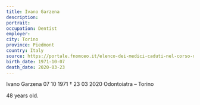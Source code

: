 ```yaml
---
title: Ivano Garzena
description: 
portrait: 
occupation: Dentist
employer: 
city: Torino
province: Piedmont
country: Italy 
source: https://portale.fnomceo.it/elenco-dei-medici-caduti-nel-corso-dellepidemia-di-covid-19/
birth_date: 1971-10-07
death_date: 2020-03-23
---
```


Ivano Garzena 07 10 1971 † 23 03 2020
Odontoiatra – Torino

48 years old.